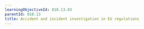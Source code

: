 ```yaml
---
learningObjectiveId: 010.13.03
parentId: 010.13
title: Accident and incident investigation in EU regulations
---
```



